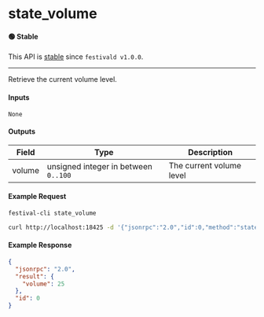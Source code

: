 # state_volume

#### 🟢 Stable
This API is [stable](/api-stability/marker.md) since `festivald v1.0.0`.

---

Retrieve the current volume level.

#### Inputs

`None`

#### Outputs

| Field     | Type                                                | Description |
|-----------|-----------------------------------------------------|-------------|
| volume    | unsigned integer in between `0..100`                | The current volume level


#### Example Request
```bash
festival-cli state_volume
```
```bash
curl http://localhost:18425 -d '{"jsonrpc":"2.0","id":0,"method":"state_volume"}'
```

#### Example Response
```json
{
  "jsonrpc": "2.0",
  "result": {
    "volume": 25
  },
  "id": 0
}
```
